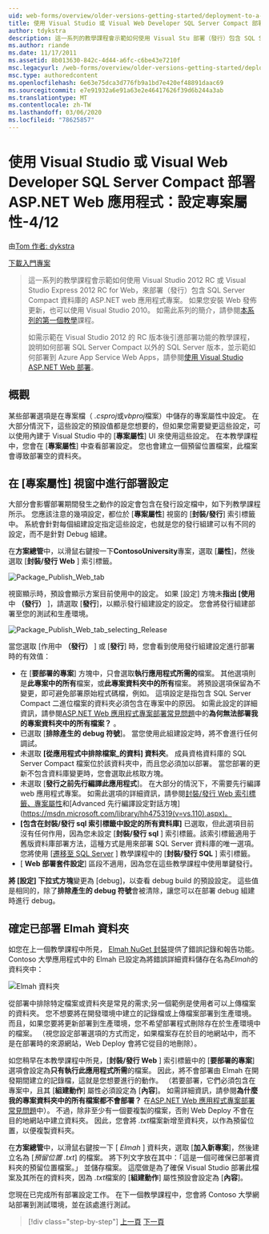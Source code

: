 ```yaml
---
uid: web-forms/overview/older-versions-getting-started/deployment-to-a-hosting-provider/deployment-to-a-hosting-provider-configuring-project-properties-4-of-12
title: 使用 Visual Studio 或 Visual Web Developer SQL Server Compact 部署 ASP.NET Web 應用程式：設定專案屬性-4/12 |Microsoft Docs
author: tdykstra
description: 這一系列的教學課程會示範如何使用 Visual Stu 部署（發行）包含 SQL Server Compact 資料庫的 ASP.NET web 應用程式專案 。
ms.author: riande
ms.date: 11/17/2011
ms.assetid: 8b013630-842c-4d44-a6fc-c6be43e7210f
msc.legacyurl: /web-forms/overview/older-versions-getting-started/deployment-to-a-hosting-provider/deployment-to-a-hosting-provider-configuring-project-properties-4-of-12
msc.type: authoredcontent
ms.openlocfilehash: 6e63e75dca3d776fb9a1bd7e420ef48891daac69
ms.sourcegitcommit: e7e91932a6e91a63e2e46417626f39d6b244a3ab
ms.translationtype: MT
ms.contentlocale: zh-TW
ms.lasthandoff: 03/06/2020
ms.locfileid: "78625857"
---
```

# <a name="deploying-an-aspnet-web-application-with-sql-server-compact-using-visual-studio-or-visual-web-developer-configuring-project-properties---4-of-12"></a>使用 Visual Studio 或 Visual Web Developer SQL Server Compact 部署 ASP.NET Web 應用程式：設定專案屬性-4/12

由[Tom 作者: dykstra](https://github.com/tdykstra)

[下載入門專案](https://code.msdn.microsoft.com/Deploying-an-ASPNET-Web-4e31366b)

> 這一系列的教學課程會示範如何使用 Visual Studio 2012 RC 或 Visual Studio Express 2012 RC for Web，來部署（發行）包含 SQL Server Compact 資料庫的 ASP.NET web 應用程式專案。 如果您安裝 Web 發佈更新，也可以使用 Visual Studio 2010。 如需此系列的簡介，請參閱[本系列的第一個教學](deployment-to-a-hosting-provider-introduction-1-of-12.md)課程。
> 
> 如需示範在 Visual Studio 2012 的 RC 版本後引進部署功能的教學課程，說明如何部署 SQL Server Compact 以外的 SQL Server 版本，並示範如何部署到 Azure App Service Web Apps，請參閱[使用 Visual Studio ASP.NET Web 部署](../../deployment/visual-studio-web-deployment/introduction.md)。

## <a name="overview"></a>概觀

某些部署選項是在專案檔（ *.csproj*或*vbproj*檔案）中儲存的專案屬性中設定。 在大部分情況下，這些設定的預設值都是您想要的，但如果您需要變更這些設定，可以使用內建于 Visual Studio 中的 [**專案屬性**] UI 來使用這些設定。 在本教學課程中，您會在 [**專案屬性**] 中查看部署設定。 您也會建立一個預留位置檔案，此檔案會導致部署空的資料夾。

## <a name="configuring-deployment-settings-in-the-project-properties-window"></a>在 [專案屬性] 視窗中進行部署設定

大部分會影響部署期間發生之動作的設定會包含在發行設定檔中，如下列教學課程所示。 您應該注意的幾項設定，都位於 [**專案屬性**] 視窗的 [**封裝/發行**] 索引標籤中。 系統會針對每個組建設定指定這些設定，也就是您的發行組建可以有不同的設定，而不是針對 Debug 組建。

在**方案總管**中，以滑鼠右鍵按一下**ContosoUniversity**專案，選取 [**屬性**]，然後選取 [**封裝/發行 Web** ] 索引標籤。

![Package_Publish_Web_tab](deployment-to-a-hosting-provider-configuring-project-properties-4-of-12/_static/image1.png)

視窗顯示時，預設會顯示方案目前使用中的設定。 如果 [設定] 方塊未**指出 [使用**中 **（發行）** ]，請選取 [**發行**]，以顯示發行組建設定的設定。 您會將發行組建部署至您的測試和生產環境。

![Package_Publish_Web_tab_selecting_Release](deployment-to-a-hosting-provider-configuring-project-properties-4-of-12/_static/image2.png)

當您選取 [作用中 **（發行）** ] 或 [**發行**] 時，您會看到使用發行組建設定進行部署時的有效值：

- 在 [**要部署的專案**] 方塊中，只會選取**執行應用程式所需的**檔案。 其他選項則是**此專案中的所有**檔案，或**此專案資料夾中的所有**檔案。 將預設選項保留為不變更，即可避免部署原始程式碼檔，例如。 這項設定是指包含 SQL Server Compact 二進位檔案的資料夾必須包含在專案中的原因。 如需此設定的詳細資訊，請參閱[ASP.NET Web 應用程式專案部署常見問題](https://msdn.microsoft.com/library/ee942158.aspx)中的**為何無法部署我的專案資料夾中的所有檔案？** 。
- 已選取 [**排除產生的 debug 符號**]。 當您使用此組建設定時，將不會進行任何調試。
- 未選取 **[從應用程式中排除檔案\_的資料] 資料夾**。 成員資格資料庫的 SQL Server Compact 檔案位於該資料夾中，而且您必須加以部署。 當您部署的更新不包含資料庫變更時，您會選取此核取方塊。
- 未選取 [**發行之前先行編譯此應用程式**]。 在大部分的情況下，不需要先行編譯 web 應用程式專案。 如需此選項的詳細資訊，請參閱[封裝/發行 Web 索引標籤、專案屬性](https://msdn.microsoft.com/library/dd410108(v=vs.110).aspx)和[Advanced 先行編譯設定對話方塊](https://msdn.microsoft.com/library/hh475319(v=vs.110).aspx)。
- **[包含在封裝/發行 sql 索引標籤中設定的所有資料庫]** 已選取，但此選項目前沒有任何作用，因為您未設定 [**封裝/發行 sql** ] 索引標籤。該索引標籤適用于舊版資料庫部署方法，這種方式是用來部署 SQL Server 資料庫的唯一選項。 您將使用 [[遷移至 SQL Server](deployment-to-a-hosting-provider-migrating-to-sql-server-10-of-12.md) ] 教學課程中的 [**封裝/發行 SQL** ] 索引標籤。
- [ **Web 部署套件設定**] 區段不適用，因為您在這些教學課程中使用單鍵發行。

**將 [設定] 下拉式方塊**變更為 [debug]，以查看 debug build 的預設設定。 這些值是相同的，除了**排除產生的 debug 符號**會被清除，讓您可以在部署 debug 組建時進行 debug。

## <a name="making-sure-that-the-elmah-folder-gets-deployed"></a>確定已部署 Elmah 資料夾

如您在上一個教學課程中所見， [Elmah NuGet 封裝](http://www.hanselman.com/blog/NuGetPackageOfTheWeek7ELMAHErrorLoggingModulesAndHandlersWithSQLServerCompact.aspx)提供了錯誤記錄和報告功能。 Contoso 大學應用程式中的 Elmah 已設定為將錯誤詳細資料儲存在名為*Elmah*的資料夾中：

![Elmah 資料夾](deployment-to-a-hosting-provider-configuring-project-properties-4-of-12/_static/image3.png)

從部署中排除特定檔案或資料夾是常見的需求;另一個範例是使用者可以上傳檔案的資料夾。 您不想要將在開發環境中建立的記錄檔或上傳檔案部署到生產環境。 而且，如果您要將更新部署到生產環境，您不希望部署程式刪除存在於生產環境中的檔案。 （視您設定部署選項的方式而定，如果檔案存在於目的地網站中，而不是在部署時的來源網站，Web Deploy 會將它從目的地刪除）。

如您稍早在本教學課程中所見，[**封裝/發行 Web** ] 索引標籤中的 [**要部署的專案**] 選項會設定為**只有執行此應用程式所需**的檔案。 因此，將不會部署由 Elmah 在開發期間建立的記錄檔，這就是您想要進行的動作。 （若要部署，它們必須包含在專案中，且其 [**組建動作**] 屬性必須設定為 [**內容**]。 如需詳細資訊，請參閱**為什麼我的專案資料夾中的所有檔案都不會部署？** 在[ASP.NET Web 應用程式專案部署常見問題](https://msdn.microsoft.com/library/ee942158.aspx)中）。 不過，除非至少有一個要複製的檔案，否則 Web Deploy 不會在目的地網站中建立資料夾。 因此，您會將 *.txt*檔案新增至資料夾，以作為預留位置，以便複製資料夾。

在**方案總管**中，以滑鼠右鍵按一下 [ *Elmah* ] 資料夾，選取 [**加入新專案**]，然後建立名為 [*預留位置 .txt*] 的檔案。 將下列文字放在其中：「這是一個可確保已部署資料夾的預留位置檔案。」 並儲存檔案。 這麼做是為了確保 Visual Studio 部署此檔案及其所在的資料夾，因為 *.txt*檔案的 [**組建動作**] 屬性預設會設定為 [**內容**]。

您現在已完成所有部署設定工作。 在下一個教學課程中，您會將 Contoso 大學網站部署到測試環境，並在該處進行測試。

> [!div class="step-by-step"]
> [上一頁](deployment-to-a-hosting-provider-web-config-file-transformations-3-of-12.md)
> [下一頁](deployment-to-a-hosting-provider-deploying-to-iis-as-a-test-environment-5-of-12.md)

